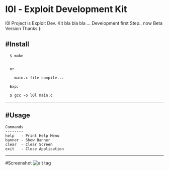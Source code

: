 # l0l - Exploit Development Kit

l0l Project is Exploit Dev. Kit bla bla bla ... Development first Step.. now Beta Version Thanks (:

#Install
-----

      $ make
      
      
      or 
      
        main.c file compile... 
      
      Exp: 
      
      $ gcc -o l0l main.c  
      
-----

#Usage
-----

    Commands
    --------
    help   - Print Help Menu
    banner - Show Banner
    clear  - Clear Screen
    exit   - Close Application
    
-----
#Screenshot
![alt tag](http://i.hizliresim.com/5VJdGj.png)
